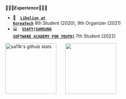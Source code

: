 👩🏻‍💻***Experience***👩🏻‍💻
- 🦁&emsp;<code><a href="https://www.likelion.net/">**Likelion at KoreaTech**</a></code> 8th Student (2020), 9th Organizer (2021)&emsp;
- 💻&emsp;<code><a href="https://www.ssafy.com/ksp/jsp/swp/swpMain.jsp">**SSAFY(SAMSUNG SOFTWARE ACADEMY FOR YOUTH)**</a></code> 7th Student (2022)&emsp;

<img height="160" align="center" src="https://github-readme-stats.vercel.app/api?username=sa11k&theme=buefy&show_icons=true" alt="sa11k's github stats" />&emsp;&emsp;<img height="160" align="center" src="https://github-readme-stats.vercel.app/api/top-langs/?username=sa11k&layout=compact"/>
